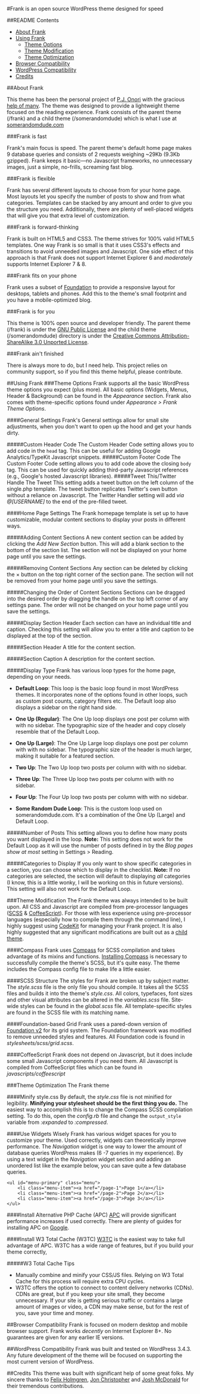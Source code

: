 #Frank is an open source WordPress theme designed for speed

##README Contents
* [About Frank](#about-frank)
* [Using Frank](#using-frank)
	* [Theme Options](#using-frank-theme-options)
	* [Theme Modification](#using-frank-theme-modification)
	* [Theme Optimization](#using-frank-theme-optimization)
* [Browser Compatibility](#browser-compatibility)
* [WordPress Compatibility](#wordpress-compatibility)
* [Credits](#credits)

<a name="about-frank"></a>
##About Frank

This theme has been the personal project of [P.J. Onori](http://somerandomdude.com) with the gracious [help of many](#credits). The theme was designed to provide a lightweight theme focused on the reading experience. Frank consists of the parent theme (/frank) and a child theme (/somerandomdude) which is what I use at [somerandomdude.com](http://somerandomdude.com)

###Frank is fast

Frank's main focus is speed. The parent theme's default home page makes 9 database queries and consists of 2 requests weighing ~29Kb (9.3Kb gzipped). Frank keeps it basic—no Javascript frameworks, no unnecessary images, just a simple, no-frills, screaming fast blog.

###Frank is flexible

Frank has several different layouts to choose from for your home page. Most layouts let you specify the number of posts to show and from what categories. Templates can be stacked by any amount and order to give you the structure you need. Additionally, there are plenty of well-placed widgets that will give you that extra level of customization.

###Frank is forward-thinking

Frank is built on HTML5 and CSS3. The theme strives for 100% valid HTML5 templates. One way Frank is so small is that it uses CSS3's effects and transitions to avoid unneeded images and Javascript. One side effect of this approach is that Frank does not support Internet Explorer 6 and *moderately* supports Internet Explorer 7 & 8. 

###Frank fits on your phone

Frank uses a subset of [Foundation](http://foundation.zurb.com/) to provide a responsive layout for desktops, tablets and phones. Add this to the theme's small footprint and you have a mobile-optimized blog. 

###Frank is for you

This theme is 100% open source and developer friendly. The parent theme (/frank) is under the [GNU Public License](http://www.gnu.org/copyleft/gpl.html) and the child theme (/somerandomdude) directory is under the [Creative Commons Attribution-ShareAlike 3.0 Unported License](http://creativecommons.org/licenses/by-sa/3.0/). 

###Frank ain't finished

There is always more to do, but I need help. This project relies on community support, so if you find this theme helpful, please contribute.

<a name="using-frank"></a>
##Using Frank
<a name="using-frank-theme-options"></a>
###Theme Options
Frank supports all the basic WordPress theme options you expect (plus more). All basic options (Widgets, Menus, Header & Background) can be found in the *Appearance* section. Frank also comes with theme-specific options found under *Appearance > Frank Theme Options*.

####General Settings
Frank's General settings allow for small site adjustments, when you don't want to open up the hood and get your hands dirty.

#####Custom Header Code
The Custom Header Code setting allows you to add code in the `head` tag. This can be useful for adding Google Analytics/TypeKit Javascript snippets.
#####Custom Footer Code
The Custom Footer Code setting allows you to add code above the closing `body` tag. This can be used for quickly adding third-party Javascript references (e.g., Google's hosted Javascript libraries).
#####Tweet This/Twitter Handle
The Tweet This setting adds a tweet button on the left column of the single.php template. The tweet button replicates Twitter's own button without a reliance on Javascript. The Twitter Handler setting will add <em>via @[USERNAME]</em> to the end of the pre-filled tweet. 

####Home Page Settings
The Frank homepage template is set up to have customizable, modular content sections to display your posts in different ways.

#####Adding Content Sections
A new content section can be added by clicking the *Add New Section* button. This will add a blank section to the bottom of the section list. The section will not be displayed on your home page until you save the settings.

#####Removing Content Sections
Any section can be deleted by clicking the × button on the top right corner of the section pane. The section will not be removed from your home page until you save the settings.

#####Changing the Order of Content Sections
Sections can be dragged into the desired order by dragging the handle on the top left corner of any settings pane. The order will not be changed on your home page until you save the settings.

#####Display Section Header
Each section can have an individual title and caption. Checking this setting will allow you to enter a title and caption to be displayed at the top of the section.

#####Section Header
A title for the content section.

#####Section Caption
A description for the content section.

#####Display Type
Frank has various loop types for the home page, depending on your needs. 

* **Default Loop**: This loop is the basic loop found in most WordPress themes. It incorporates none of the options found in other loops, such as custom post counts, category filters etc. The Default loop also displays a sidebar on the right hand side.

* **One Up (Regular)**: The One Up loop displays one post per column with with no sidebar. The typographic size of the header and copy closely resemble that of the Default Loop.

* **One Up (Large)**: The One Up Large loop displays one post per column with with no sidebar. The typographic size of the header is much larger, making it suitable for a featured section.

* **Two Up**: The Two Up loop two posts per column with with no sidebar.

* **Three Up**: The Three Up loop two posts per column with with no sidebar.

* **Four Up**: The Four Up loop two posts per column with with no sidebar.

* **Some Random Dude Loop**: This is the custom loop used on somerandomdude.com. It's a combination of the One Up (Large) and Default Loop.

#####Number of Posts
This setting allows you to define how many posts you want displayed in the loop. **Note:** This setting does not work for the Default Loop as it will use the number of posts defined in by the *Blog pages show at most* setting in Settings > Reading.


#####Categories to Display
If you only want to show specific categories in a section, you can choose which to display in the checklist. **Note:** If no categories are selected, the section will default to displaying *all* categories (I know, this is a little wonky, I will be working on this in future versions). This setting will also not work for the Default Loop.

<a name="using-frank-theme-modification"></a>
###Theme Modification
The Frank theme was always intended to be built upon. All CSS and Javascript are compiled from pre-processor languages ([SCSS](http://sass-lang.com/) &amp; [CoffeeScript](http://coffeescript.org/)). For those with less experience using pre-processor languages (especially how to compile them through the command line), I highly suggest using [CodeKit](http://incident57.com/codekit/) for managing your Frank project. It is also highly suggested that any significant modifications are built out as a [child theme](http://codex.wordpress.org/Child_Themes).

####Compass
Frank uses [Compass](http://compass-style.org/) for SCSS compilation and takes advantage of its mixins and functions. [Installing Compass](http://compass-style.org/install/) is necessary to successfully compile the theme's SCSS, but it's quite easy. The theme includes the Compass config file to make life a little easier. 
 
####SCSS Structure
The styles for Frank are broken up by subject matter. The *style.scss* file is the only file you should compile. It takes all the SCSS files and builds it into the theme's *style.css*. All colors, typefaces, font sizes and other visual attributes can be altered in the *variables.scss* file. Site-wide styles can be found in the *global.scss* file. All template-specific styles are found in the SCSS file with its matching name. 

####Foundation-based Grid
Frank uses a pared-down version of [Foundation v2](foundation.zurb.com) for its grid system. The Foundation framework was modified to remove unneeded styles and features. All Foundation code is found in *stylesheets/scss/grid.scss*.

####CoffeeScript
Frank does not depend on Javascript, but it does include some small Javascript components if you need them. All Javascript is compiled from CoffeeScript files which can be found in *javascripts/coffeescript*

<a name="using-frank-theme-optimization"></a>
###Theme Optimization
The Frank theme 

####Minify style.css
By default, the *style.css* file is not minified for legibility. **Minifying your stylesheet should be the first thing you do.** The easiest way to accomplish this is to change the Compass SCSS compilation setting. To do this, open the *config.rb* file and change the `output_style` variable from *:expanded* to *:compressed*.

####Use Widgets Wisely
Frank has various widget spaces for you to customize your theme. Used correctly, widgets can theoretically improve performance. The *Navigation* widget is one way to lower the amount of database queries WordPress makes (6 -7 queries in my experience). By using a text widget in the *Navigation* widget section and adding an unordered list like the example below, you can save quite a few database queries. 

	<ul id="menu-primary" class="menu">
		<li class="menu-item"><a href="/page-1">Page 1</a></li>
		<li class="menu-item"><a href="/page-2">Page 2</a></li>
		<li class="menu-item"><a href="/page-3">Page 3</a></li>
	</ul> 

####Install Alternative PHP Cache (APC)
[APC](http://php.net/manual/en/book.apc.php) will provide significant performance increases if used correctly. There are plenty of guides for installing APC on [Google](https://www.google.com/search?q=Install+Alternative+PHP+Cache&aq=f&oq=Install+Alternative+PHP+Cache&aqs=chrome.0.57j0l3j62l2.1033&sugexp=chrome,mod=6&sourceid=chrome&ie=UTF-8#hl=en&tbo=d&sclient=psy-ab&q=Install+APC+for+PHP&oq=Install+APC+for+PHP&gs_l=serp.3..0l3j0i30.11068.14252.0.14581.16.11.5.0.0.0.200.1813.0j10j1.11.0.les%3Bepsugrpq1high.1.0.0...1.1.cOdurfjGwd0&pbx=1&bav=on.2,or.r_gc.r_pw.r_cp.r_qf.&fp=1ad8c242e1bf948a&bpcl=39967673&biw=1436&bih=783).

####Install W3 Total Cache (W3TC)
[W3TC](http://wordpress.org/extend/plugins/w3-total-cache/) is the easiest way to take full advantage of APC. W3TC has a wide range of features, but if you build your theme correctly, 

#####W3 Total Cache Tips
* Manually combine and minify your CSS/JS files. Relying on W3 Total Cache for this process will require extra CPU cycles.
* W3TC offers the option to connect to content delivery networks (CDNs). CDNs are great, but if you keep your site small, they become unnecessary. If your site is getting serious traffic or contains a large amount of images or video, a CDN may make sense, but for the rest of you, save your time and money.

<a name="browser-compatibility"></a>
##Browser Compatibility
Frank is focused on modern desktop and mobile browser support. Frank works *decently* on Internet Explorer 8+. No guarantees are given for any earlier IE versions.

<a name="wordpress-compatibility"></a>
##WordPress Compatibility
Frank was built and tested on WordPress 3.4.3. Any future development of the theme will be focused on supporting the most current version of WordPress.

<a name="credits"></a>
##Credits
This theme was built with significant help of some great folks. My sincere thanks to [Felix Holmgren](http://twitter.com/felixhgren), [Jon Christopher](http://twitter.com/jchristopher) and [Josh McDonald](https://twitter.com/onestepcreative) for their tremendous contributions.

